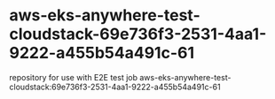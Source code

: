 # aws-eks-anywhere-test-cloudstack-69e736f3-2531-4aa1-9222-a455b54a491c-61
repository for use with E2E test job aws-eks-anywhere-test-cloudstack:69e736f3-2531-4aa1-9222-a455b54a491c-61
